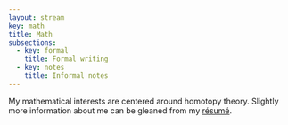 ```yaml
---
layout: stream
key: math
title: Math
subsections:
  - key: formal
    title: Formal writing
  - key: notes
    title: Informal notes
---
```


My mathematical interests are centered around homotopy theory. Slightly more information about me can be gleaned from my [r&eacute;sum&eacute;](/files/resume.pdf).
